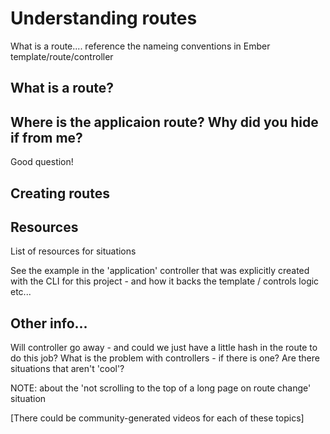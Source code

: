 
# Understanding routes

What is a route.... reference the nameing conventions in Ember  template/route/controller


## What is a route?


## Where is the applicaion route? Why did you hide if from me?

Good question!


## Creating routes


## Resources

List of resources for situations

See the example in the 'application' controller that was explicitly created with the CLI for this project - and how it backs the template / controls logic etc...


## Other info...

Will controller go away - and could we just have a little hash in the route to do this job? What is the problem with controllers - if there is one? Are there situations that aren't 'cool'?

NOTE: about the 'not scrolling to the top of a long page on route change' situation

[There could be community-generated videos for each of these topics]
